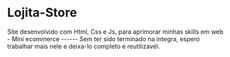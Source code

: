 # Lojita-Store
Site desenvolvido com Html, Css e Js, para aprimorar minhas skills em web - Mini ecommerce ------ Sem ter sido terminado na integra, espero trabalhar mais nele e deixa-lo completo e reutilizavél.
